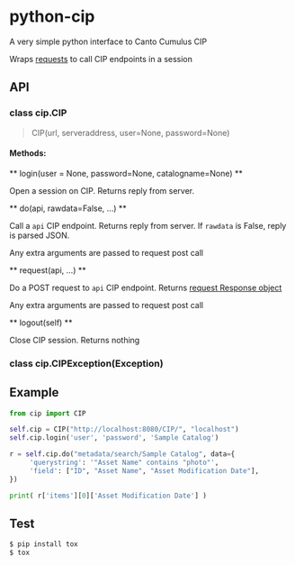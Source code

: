 # python-cip

A very simple python interface to Canto Cumulus CIP

Wraps [requests](http://python-requests.org) to call CIP endpoints in a session


## API

### class cip.CIP

> CIP(url, serveraddress, user=None, password=None)

#### Methods:


** login(user = None, password=None, catalogname=None) **

Open a session on CIP. Returns reply from server.


** do(api, rawdata=False, ...) **

Call a `api` CIP endpoint. Returns reply from server.
If `rawdata` is False, reply is parsed JSON.

Any extra arguments are passed to request post call


** request(api, ...) **

Do a POST request to `api` CIP endpoint. Returns
[request Response object](http://docs.python-requests.org/en/master/api/#requests.Response)

Any extra arguments are passed to request post call


** logout(self) **

Close CIP session. Returns nothing


### class cip.CIPException(Exception)


## Example

```python
from cip import CIP

self.cip = CIP("http://localhost:8080/CIP/", "localhost")
self.cip.login('user', 'password', 'Sample Catalog')

r = self.cip.do("metadata/search/Sample Catalog", data={
     'querystring': '"Asset Name" contains "photo"',
     'field': ["ID", "Asset Name", "Asset Modification Date"],
})

print( r['items'][0]['Asset Modification Date'] )

```


## Test

```bash
$ pip install tox
$ tox
```
